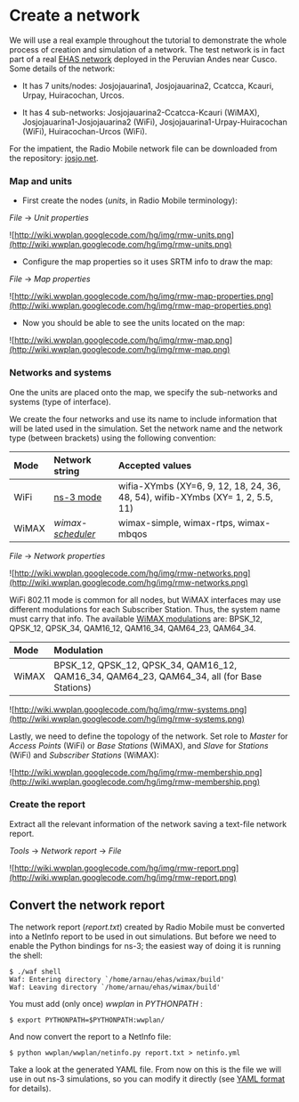# Create a network #

We will use a real example throughout the tutorial to demonstrate the whole process of creation and simulation of a network. The test network is in fact part of a real [EHAS network](http://www.ehas.org/) deployed in the Peruvian Andes near Cusco. Some details of the network:

  * It has 7 units/nodes: Josjojauarina1, Josjojauarina2, Ccatcca, Kcauri, Urpay, Huiracochan, Urcos.

  * It has 4 sub-networks: Josjojauarina2-Ccatcca-Kcauri (WiMAX), Josjojauarina1-Josjojauarina2 (WiFi), Josjojauarina1-Urpay-Huiracochan (WiFi), Huiracochan-Urcos (WiFi).

For the impatient, the Radio Mobile network file can be downloaded from the repository: [josjo.net](http://wwplan.googlecode.com/hg/examples/josjo.net).

### Map and units ###

  * First create the nodes (_units_, in Radio Mobile terminology):

_File_ -> _Unit properties_

![http://wiki.wwplan.googlecode.com/hg/img/rmw-units.png](http://wiki.wwplan.googlecode.com/hg/img/rmw-units.png)

  * Configure the map properties so it uses SRTM info to draw the map:

_File_ -> _Map properties_

![http://wiki.wwplan.googlecode.com/hg/img/rmw-map-properties.png](http://wiki.wwplan.googlecode.com/hg/img/rmw-map-properties.png)

  * Now you should be able to see the units located on the map:

![http://wiki.wwplan.googlecode.com/hg/img/rmw-map.png](http://wiki.wwplan.googlecode.com/hg/img/rmw-map.png)

### Networks and systems ###

One the units are placed onto the map, we specify the sub-networks and systems (type of interface).

We create the four networks and use its name to include information that will be lated used in the simulation. Set the network name and the network type (between brackets) using the following convention:

| **Mode** | **Network string** | **Accepted values** |
|:---------|:-------------------|:--------------------|
| WiFi     | [ns-3 mode](http://www.nsnam.org/doxygen-release/classns3_1_1_wifi_mode.html) | wifia-XYmbs (XY=6, 9, 12, 18, 24, 36, 48, 54), wifib-XYmbs (XY= 1, 2, 5.5, 11) |
| WiMAX    | _wimax_-_[scheduler](http://www.nsnam.org/doxygen-release/classns3_1_1_wimax_helper.html#a27a40a8f601900126156781c2ca79406)_  | wimax-simple, wimax-rtps, wimax-mbqos |

_File_ -> _Network properties_

![http://wiki.wwplan.googlecode.com/hg/img/rmw-networks.png](http://wiki.wwplan.googlecode.com/hg/img/rmw-networks.png)

WiFi 802.11 mode is common for all nodes, but WiMAX interfaces may use different modulations for each Subscriber Station. Thus, the system name must carry that info. The available [WiMAX modulations](http://www.nsnam.org/doxygen-release/classns3_1_1_wimax_phy.html) are:
BPSK\_12, QPSK\_12, QPSK\_34, QAM16\_12, QAM16\_34, QAM64\_23, QAM64\_34.

| **Mode** | **Modulation** |
|:---------|:---------------|
| WiMAX    | BPSK\_12, QPSK\_12, QPSK\_34, QAM16\_12, QAM16\_34, QAM64\_23, QAM64\_34, all (for Base Stations) |

![http://wiki.wwplan.googlecode.com/hg/img/rmw-systems.png](http://wiki.wwplan.googlecode.com/hg/img/rmw-systems.png)

Lastly, we need to define the topology of the network. Set role to _Master_ for _Access Points_ (WiFi) or _Base Stations_ (WiMAX), and _Slave_ for _Stations_ (WiFi) and _Subscriber Stations_ (WiMAX):

![http://wiki.wwplan.googlecode.com/hg/img/rmw-membership.png](http://wiki.wwplan.googlecode.com/hg/img/rmw-membership.png)

### Create the report ###

Extract all the relevant information of the network saving a text-file network report.

_Tools_ -> _Network report_ -> _File_

![http://wiki.wwplan.googlecode.com/hg/img/rmw-report.png](http://wiki.wwplan.googlecode.com/hg/img/rmw-report.png)

## Convert the network report ##

The network report (_report.txt_) created by Radio Mobile must be converted into a NetInfo report to be used in out simulations. But before we need to enable the Python bindings for ns-3; the easiest way of doing it is running the shell:

```
$ ./waf shell
Waf: Entering directory `/home/arnau/ehas/wimax/build'
Waf: Leaving directory `/home/arnau/ehas/wimax/build'
```

You must add (only once) _wwplan_ in _PYTHONPATH_ :

```
$ export PYTHONPATH=$PYTHONPATH:wwplan/
```

And now convert the report to a NetInfo file:

```
$ python wwplan/wwplan/netinfo.py report.txt > netinfo.yml
```

Take a look at the generated YAML file. From now on this is the file we will use in out ns-3 simulations, so you can modify it directly (see [YAML format](http://en.wikipedia.org/wiki/YAML) for details).
